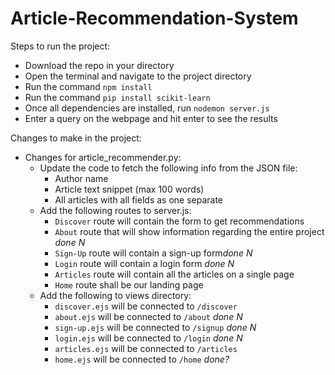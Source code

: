 # Article-Recommendation-System

Steps to run the project:

 - Download the repo in your directory
 - Open the terminal and navigate to the project directory
 - Run the command `npm install`
 - Run the command `pip install scikit-learn`
 - Once all dependencies are installed, run `nodemon server.js`
 - Enter a query on the webpage and hit enter to see the results

Changes to make in the project:

- Changes for article_recommender.py:
    - Update the code to fetch the following info from the JSON file:
        - Author name
        - Article text snippet (max 100 words)
        - All articles with all fields as one separate 
    - Add the following routes to server.js:
        - `Discover` route will contain the form to get recommendations
        -  `About` route that will show information regarding the entire project <i>done N</i>
        - `Sign-Up` route will contain a sign-up form<i>done N</i>
        - `Login` route will contain a login form <i>done N</i>
        - `Articles` route will contain all the articles on a single page
        - `Home` route shall be our landing page
    - Add the following to views directory:
        - `discover.ejs` will be connected to `/discover`
        - `about.ejs` will be connected to `/about` <i>done N</i>
        - `sign-up.ejs` will be connected to `/signup` <i>done N</i>
        - `login.ejs` will be connected to `/login`  <i>done N</i>
        - `articles.ejs` will be connected to `/articles`
        - `home.ejs` will be connected to `/home` <i>done?</i>
